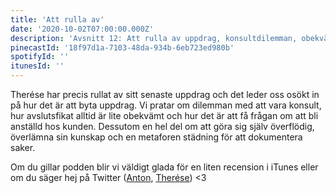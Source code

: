 ```yaml
---
title: 'Att rulla av'
date: '2020-10-02T07:00:00.000Z'
description: 'Avsnitt 12: Att rulla av uppdrag, konsultdilemman, obekväma avslutningsfika och metaforen städning för att dokumentera saker.'
pinecastId: '18f97d1a-7103-48da-934b-6eb723ed980b'
spotifyId: ''
itunesId: ''
---
```


Therése har precis rullat av sitt senaste uppdrag och det leder oss osökt in på hur det är att byta uppdrag. Vi pratar om dilemman med att vara konsult, hur avslutsfikat alltid är lite obekvämt och hur det är att få frågan om att bli anställd hos kunden. Dessutom en hel del om att göra sig själv överflödig, överlämna sin kunskap och en metaforen städning för att dokumentera saker.

Om du gillar podden blir vi väldigt glada för en liten recension i iTunes eller om du säger hej på Twitter ([Anton](https://twitter.com/Awnton), [Therése](https://twitter.com/tkomstadius)) <3
